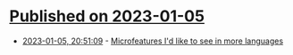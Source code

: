 # [Published on 2023-01-05](index.md)

* [2023-01-05, 20:51:09](https://lobste.rs/s/ilmbgu/microfeatures_i_d_like_see_more_languages) - [Microfeatures I'd like to see in more languages](https://buttondown.email/hillelwayne/archive/microfeatures-id-like-to-see-in-more-languages/)
